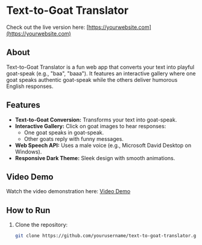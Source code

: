 # Text-to-Goat Translator

Check out the live version here: [https://yourwebsite.com](https://yourwebsite.com)

## About
Text-to-Goat Translator is a fun web app that converts your text into playful goat-speak (e.g., "baa", "baaa"). It features an interactive gallery where one goat speaks authentic goat-speak while the others deliver humorous English responses.

## Features
- **Text-to-Goat Conversion:** Transforms your text into goat-speak.
- **Interactive Gallery:** Click on goat images to hear responses:
  - One goat speaks in goat-speak.
  - Other goats reply with funny messages.
- **Web Speech API:** Uses a male voice (e.g., Microsoft David Desktop on Windows).
- **Responsive Dark Theme:** Sleek design with smooth animations.

## Video Demo
Watch the video demonstration here: [Video Demo]([https://www.youtube.com/yourvideo](https://drive.google.com/file/d/1fwvUtoK2aCPIw3bIFG0wqdqqHywT76kP/view?usp=sharing))

## How to Run
1. Clone the repository:
   ```bash
   git clone https://github.com/yourusername/text-to-goat-translator.git
